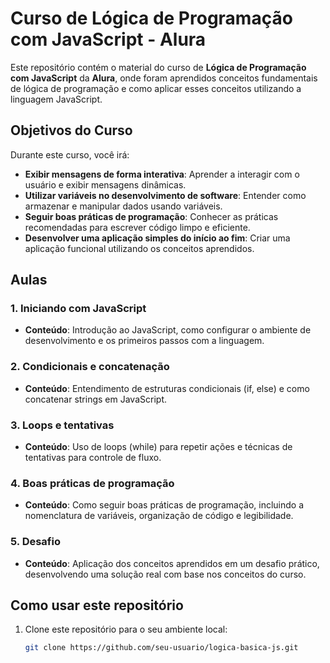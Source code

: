 # Curso de Lógica de Programação com JavaScript - Alura

Este repositório contém o material do curso de **Lógica de Programação com JavaScript** da **Alura**, onde foram aprendidos conceitos fundamentais de lógica de programação e como aplicar esses conceitos utilizando a linguagem JavaScript.

## Objetivos do Curso

Durante este curso, você irá:

- **Exibir mensagens de forma interativa**: Aprender a interagir com o usuário e exibir mensagens dinâmicas.
- **Utilizar variáveis no desenvolvimento de software**: Entender como armazenar e manipular dados usando variáveis.
- **Seguir boas práticas de programação**: Conhecer as práticas recomendadas para escrever código limpo e eficiente.
- **Desenvolver uma aplicação simples do início ao fim**: Criar uma aplicação funcional utilizando os conceitos aprendidos.

## Aulas

### 1. **Iniciando com JavaScript**
- **Conteúdo**: Introdução ao JavaScript, como configurar o ambiente de desenvolvimento e os primeiros passos com a linguagem.

### 2. **Condicionais e concatenação**
- **Conteúdo**: Entendimento de estruturas condicionais (if, else) e como concatenar strings em JavaScript.

### 3. **Loops e tentativas**
- **Conteúdo**: Uso de loops (while) para repetir ações e técnicas de tentativas para controle de fluxo.

### 4. **Boas práticas de programação**
- **Conteúdo**: Como seguir boas práticas de programação, incluindo a nomenclatura de variáveis, organização de código e legibilidade.

### 5. **Desafio**
- **Conteúdo**: Aplicação dos conceitos aprendidos em um desafio prático, desenvolvendo uma solução real com base nos conceitos do curso.

## Como usar este repositório

1. Clone este repositório para o seu ambiente local:
   ```bash
   git clone https://github.com/seu-usuario/logica-basica-js.git
